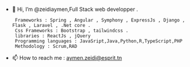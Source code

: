 - 👋 Hi, I’m @zeidiaymen,Full Stack web developper  .



       Frameworks : Spring , Angular , Symphony , ExpressJs , Django , Flask , Laravel , .Net core .
       Css Frameworks : Bootstrap , tailwindcss .
       libraries : ReactJs , jQuery
       Programming languages : JavaSript,Java,Python,R,TypeScript,PHP
       Methodology : Scrum,RAD
       
       
       
       
- 📫 How to reach me : aymen.zeidi@esprit.tn


